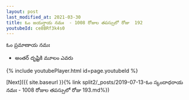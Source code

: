 ```yaml
---
layout: post
last_modified_at: 2021-03-30
title: ఓం జయన్తాయ నమః  - 1008 రోజుల తపస్సులో రోజు  192
youtubeId: ce8BRf3k4s0
---
```

 
 
 ఓం ప్రమాణాయ నమః  
 
 -  అంతర్ దృష్టికి మూలం ఎవరు 
 
  
 
  
 
 
 
 
 
 


{% include youtubePlayer.html id=page.youtubeId %}
 
[Next]({{ site.baseurl }}{% link  split2/_posts/2019-07-13-ఓం స్కందాధరాయ నమః  - 1008 రోజుల తపస్సులో రోజు  193.md%})
 
